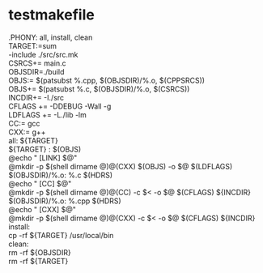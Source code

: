 # testmakefile

.PHONY: all, install, clean    
 TARGET:=sum  
 -include ./src/src.mk  
 CSRCS+= main.c  
 OBJSDIR=./build  
 OBJS:= $(patsubst %.cpp, $(OBJSDIR)/%.o, $(CPPSRCS))  
 OBJS+= $(patsubst %.c, $(OBJSDIR)/%.o, $(CSRCS))  
 INCDIR+= -I./src  
 CFLAGS += -DDEBUG -Wall -g  
 LDFLAGS += -L./lib -lm  
 CC:= gcc  
 CXX:= g++  
 all: ${TARGET}  
 ${TARGET} : $(OBJS)  
      @echo " [LINK] $@"  
      @mkdir -p $(shell dirname $@)  
      @$(CXX) $(OBJS) -o $@ $(LDFLAGS)  
 $(OBJSDIR)/%.o: %.c $(HDRS)  
      @echo " [CC]  $@"  
      @mkdir -p $(shell dirname $@)  
      @$(CC) -c $< -o $@ $(CFLAGS) ${INCDIR}  
 $(OBJSDIR)/%.o: %.cpp $(HDRS)  
      @echo " [CXX] $@"  
      @mkdir -p $(shell dirname $@)  
      @$(CXX) -c $< -o $@ $(CFLAGS) ${INCDIR}  
 install:  
      cp -rf ${TARGET} /usr/local/bin      
 clean:  
      rm -rf ${OBJSDIR}  
      rm -rf ${TARGET}  
